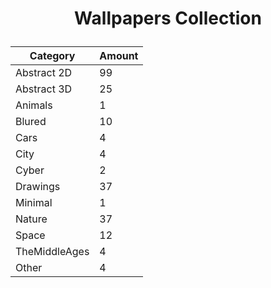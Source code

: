 <h1><p align="center">Wallpapers Collection</p></h1>

<div align="center">
            
| Category      | Amount |
| ------------- | ------------ |
| Abstract 2D   | 99           |
| Abstract 3D   | 25           |
| Animals       | 1            |
| Blured        | 10           |
| Cars          | 4            |
| City          | 4            |
| Cyber         | 2            |
| Drawings      | 37           |
| Minimal       | 1            |
| Nature        | 37           |
| Space         | 12           |
| TheMiddleAges | 4            |
| Other         | 4            |

</div>

